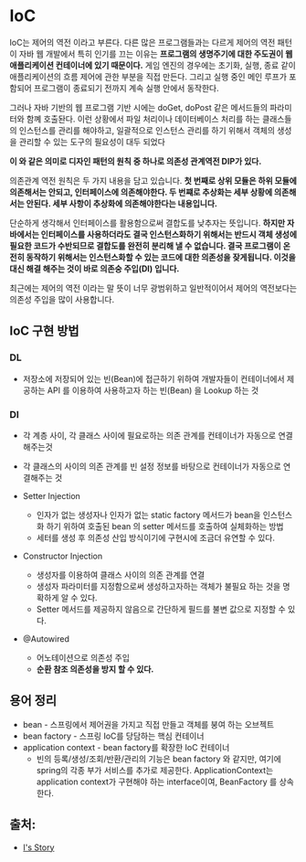# IoC

IoC는 제어의 역전 이라고 부른다. 다른 많은 프로그램들과는 다르게 제어의 역전 패턴이 자바 웹 개발에서 특히 인기를 끄는 이유는 **프로그램의 생명주기에 대한 주도권이 웹 애플리케이션 컨테이너에 있기 때문이다.** 게임 엔진의 경우에는 초기화,  실행, 종료 같이 애플리케이션의 흐름 제어에 관한 부분을 직접 만든다. 그리고 실행 중인 메인 루프가 포함되어 프로그램이 종료되기 전까지 계속 실행 안에서 동작한다.

그러나 자바 기반의 웹 프로그램 기반 시에는 doGet, doPost 같은 메서드들의 파라미터와 함꼐 호출돤다. 이런 상황에서 파일 처리이나 데이터베이스 처리를 하는 클래스들의 인스턴스를 관리를 해야하고, 일괄적으로 인스턴스 관리를 하기 위해서 객체의 생성을 관리할 수 있는 도구의 필요성이 대두 되었다

**이 와 같은 의미로 디자인 패턴의 원칙 중 하나로 의존성 관계역전 DIP가 있다.**

의존관계 역전 원칙은 두 가지 내용을 담고 있습니다. **첫 번째로 상위 모듈은 하위 모듈에 의존해서는 안되고, 인터페이스에 의존해야한다. 두 번쨰로 추상화는 세부 상황에 의존해서는 안된다. 세부 사항이 추상화에 의존해야한다는 내용입니다.**

단순하게 생각해서 인터페이스를 활용함으로써 결합도를 낮추자는 뜻입니다. **하지만 자바에서는 인터페이스를 사용하더라도 결국 인스턴스화하기 위해서는 반드시 객체 생성에 필요한 코드가 수반되므로 결합도를 완전히 분리해 낼 수 없습니다. 결국 프로그램이 온전히 동작하기 위해서는 인스턴스화할 수 있는 코드에 대한 의존성을 잦게됩니다. 이것을 대신 해결 해주는 것이 바로 의존숭 주입(DI) 입니다.**

최근에는 제어의 역전 이라는 말 뜻이 너무 광범위하고 일반적이어서 제어의 역전보다는 의존성 주입을 많이 사용합니다.

## IoC 구현 방법

### DL
* 저장소에 저장되어 있는 빈(Bean)에 접근하기 위하여 개발자들이 컨테이너에서 제공하는 API 를 이용하여 사용하고자 하는 빈(Bean) 을 Lookup 하는 것


### DI
* 각 계층 사이, 각 클래스 사이에 필요로하는 의존 관계를 컨테이너가 자동으로 연결해주는것
* 각 클래스의 사이의 의존 관계를 빈 설정 정보를 바탕으로 컨테이너가 자동으로 연결해주는 것

* Setter Injection 
    * 인자가 없는 생성자나 인자가 없는 static factory 메서드가 bean을 인스턴스화 하기 위하여 호출된 bean 의 setter 메서드를 호출하여 실체화하는 방법
    * 세터를 생성 후 의존성 산입 방식이기에 구현시에 조금더 유연할 수 있다.
* Constructor Injection
    * 생성자를 이용하여 클래스 사이의 의존 관계를 연결
    * 생성자 파라미터를 지정함으로써 생성하고자하는 객체가 불필요 하는 것을 명확하게 알 수 있다.
    * Setter 메서드를 제공하지 않음으로 간단하게 필드를 불변 값으로 지정할 수 있다.
* @Autowired
    * 어노테이션으로 의존성 주입
    * **순환 참조 의존성을 방지 할 수 있다.**

## 용어 정리

* bean - 스프링에서 제어권을 가지고 직접 만들고 객체를 붕여 하는 오브젝트
* bean factory -  스프링 IoC를 당담하는 핵심 컨테이너
* application context - bean factory를 확장한 IoC 컨테이너
    * 빈의 등록/생성/조회/반환/관리의 기능은 bean factory 와 같지만, 여기에 spring의 각종 부가 서비스를 추가로 제공한다. ApplicationContext는 application context가 구현해야 하는 interface이여, BeanFactory 를 상속한다.



## 출처: 
* [I's Story](http://isstory83.tistory.com/91)


